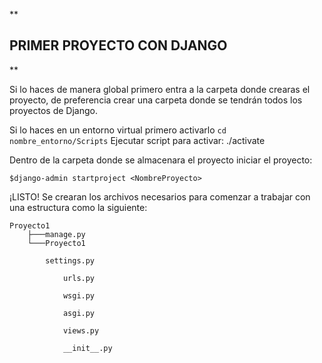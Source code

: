 **

## PRIMER PROYECTO CON DJANGO

**


Si lo haces de manera global primero entra a la carpeta donde crearas el proyecto, de preferencia crear una carpeta donde se tendrán todos los proyectos de Django.


Si lo haces en un entorno virtual primero activarlo `cd nombre_entorno/Scripts`
Ejecutar script para activar:
    ./activate


Dentro de la carpeta donde se almacenara el proyecto iniciar el proyecto:

    $django-admin startproject <NombreProyecto>

¡LISTO! Se crearan los archivos necesarios para comenzar a trabajar con una estructura como la siguiente:

 	Proyecto1
	    ├───manage.py
		└───Proyecto1
		
			settings.py
				
		        urls.py
		        
		        wsgi.py
		        
		        asgi.py
		        
		        views.py
		        
		        __init__.py
		     
        
 
